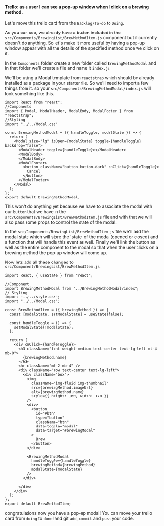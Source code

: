 #### Trello: as a user I can see a pop-up window when I click on a brewing method.

Let's move this trello card from the `Backlog/To-do` to `Doing`.

As you can see, we already have a button included in the `src/Components/BrewingList/BrewMethodItem.js` component but it currently doesn't do anything. So let's make it more useful by having a pop-up window appear with all the details of the specified method once we click on it.

In the `Components` folder create a new folder called `BrewingMethodModal` and in that folder we'll create a file and name it `index.js`

We'll be using a Modal template from `reactstrap` which should be already installed as a package in your starter file. So we'll need to import a few things from it.
so your `src/Components/BrewingMethodModal/index.js` will look something like this.

```
import React from "react";
//Components
import { Modal, ModalHeader, ModalBody, ModalFooter } from "reactstrap";
//Styling
import "../../Modal.css"

const BrewingMethodModal = ({ handleToggle, modalState }) => {
  return (
    <Modal size="lg" isOpen={modalState} toggle={handleToggle} backdrop="false">
      <ModalHeader toggle={handleToggle}></ModalHeader>
      <ModalBody>
      </ModalBody>
      <ModalFooter>
        <button className="button button-dark" onClick={handleToggle}>
          Cancel
        </button>
      </ModalFooter>
    </Modal>
  );
};
export default BrewingMethodModal;
```

This won't do anything yet because we have to associate the modal with our `button` that we have in the `src/Components/BrewingList/BrewMethodItem.js` file and with that we will also pass some props to control the state of the modal.

In the `src/Components/BrewingList/BrewMethodItem.js` file we'll add the modal state which will store the 'state' of the modal (opened or closed) and a function that will handle this event as well.
Finally we'll link the button as well as the entire component to the modal so that when the user clicks on a brewing method the pop-up window will come up.

Now lets add all these changes to `src/Component/BrewingList/BrewMethodItem.js`

```
import React, { useState } from "react";

//Component
import BrewingMethodModal from "../BrewingMethodModal/index";
// Styling
import "../../style.css";
import "../../Modal.css";

const BrewMethodItem = ({ brewingMethod }) => {
  const [modalState, setModalState] = useState(false);

  const handleToggle = () => {
    setModalState(!modalState);
  };

  return (
    <div onClick={handleToggle}>
      <h3 className="font-weight-medium text-center text-lg-left mt-4 mb-0">
        {brewingMethod.name}
      </h3>
      <hr className="mt-2 mb-4" />
      <div className="row text-center text-lg-left">
        <div className="box">
          <img
            className="img-fluid img-thumbnail"
            src={brewingMethod.imageUrl}
            alt={brewingMethod.name}
            style={{ height: 160, width: 170 }}
          />
          <div>
            <button
              id="#btn"
              type="button"
              className="btn"
              data-toggle="modal"
              data-target="#brewingModal"
            >
              Brew
            </button>
          </div>

          <BrewingMethodModal
            handleToggle={handleToggle}
            brewingMethod={brewingMethod}
            modalState={modalState}
          />
        </div>

      </div>
    </div>
  );
};
export default BrewMethodItem;
```

congratulations now you have a pop-up modal!
You can move your trello card from `doing` to `done`!
and git `add`, `commit` and `push` your code.
